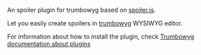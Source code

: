 An spoiler plugin for trumbowyg based on [spoiler.js](https://github.com/padawansoftware/spoiler.js).

Let you easily create spoilers in [trumbowyg](https://alex-d.github.io/Trumbowyg/) WYSIWYG editor.

For information about how to install the plugin, check [Trumbowyg documentation about plugins](https://alex-d.github.io/Trumbowyg/documentation/plugins)
